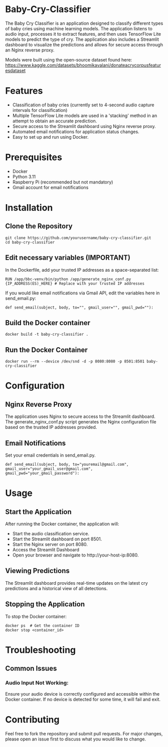 # Baby-Cry-Classifier
The Baby Cry Classifier is an application designed to classify different types of baby cries using machine learning models. The application listens to audio input, processes it to extract features, and then uses TensorFlow Lite models to predict the type of cry. The application also includes a Streamlit dashboard to visualize the predictions and allows for secure access through an Nginx reverse proxy.  

Models were built using the open-source dataset found here: https://www.kaggle.com/datasets/bhoomikavalani/donateacrycorpusfeaturesdataset  

# Features
- Classification of baby cries (currently set to 4-second audio capture intervals for classification)
- Multiple TensorFlow Lite models are used in a 'stacking' method in an attempt to obtain an accurate prediction.
- Secure access to the Streamlit dashboard using Nginx reverse proxy.
- Automated email notifications for application status changes.
- Easy to set up and run using Docker.  

# Prerequisites
- Docker
- Python 3.11
- Raspberry Pi (recommended but not mandatory)
- Gmail account for email notifications  

# Installation
## Clone the Repository
```
git clone https://github.com/yourusername/baby-cry-classifier.git  
cd baby-cry-classifier
``` 

## Edit necessary variables (IMPORTANT)
In the Dockerfile, add your trusted IP addresses as a space-separated list:  
```
RUN /app/bbc-venv/bin/python /app/generate_nginx_conf.py {IP_ADDRESS(ES)_HERE} # Replace with your trusted IP addresses
```

If you would like email notifications via Gmail API, edit the variables here in send_email.py:  
```
def send_email(subject, body, to="", gmail_user="", gmail_pwd=""):
```

## Build the Docker container
```
docker build -t baby-cry-classifier .
```

## Run the Docker Container
```
docker run --rm --device /dev/snd -d -p 8080:8080 -p 8501:8501 baby-cry-classifier
```

# Configuration
## Nginx Reverse Proxy
The application uses Nginx to secure access to the Streamlit dashboard. The generate_nginx_conf.py script generates the Nginx configuration file based on the trusted IP addresses provided.  

## Email Notifications
Set your email credentials in send_email.py.  
```
def send_email(subject, body, to="youremail@gmail.com", gmail_user="your_gmail_user@gmail.com", gmail_pwd="your_gmail_password"):
```

# Usage
## Start the Application
After running the Docker container, the application will:  

- Start the audio classification service.
- Start the Streamlit dashboard on port 8501.
- Start the Nginx server on port 8080.
- Access the Streamlit Dashboard
- Open your browser and navigate to http://your-host-ip:8080.  

## Viewing Predictions
The Streamlit dashboard provides real-time updates on the latest cry predictions and a historical view of all detections.  

## Stopping the Application
To stop the Docker container:  
```
docker ps  # Get the container ID  
docker stop <container_id>
```

# Troubleshooting
## Common Issues
### Audio Input Not Working:
Ensure your audio device is correctly configured and accessible within the Docker container. If no device is detected for some time, it will fail and exit.  

# Contributing
Feel free to fork the repository and submit pull requests. For major changes, please open an issue first to discuss what you would like to change.
